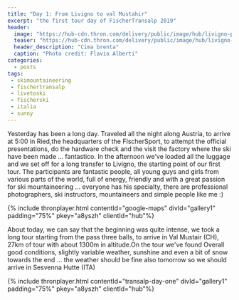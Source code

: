 ```yaml
---
title: "Day 1: From Livigno to val Mustahir"
excerpt: "the first tour day of FischerTransalp 2019"
header: 
  image: "https://hub-cdn.thron.com/delivery/public/image/hub/livigno-passp-trella/a8yszh/std/1600x400/header.jpg?scalemode=auto&cropmode=pixel&adjustcrop=extend&cropx=0&cropy=0&cropw=1600&croph=500"
  teaser: "https://hub-cdn.thron.com/delivery/public/image/hub/livigno-passp-trella/a8yszh/std/800x400/header.jpg?scalemode=auto"
  header_description: "Cima brenta"
  caption: "Photo credit: Flavio Alberti"
categories:
  - posts
tags: 
 - skimountaineering
 - fischertransalp
 - livetoski
 - fischerski
 - italia
 - sunny
---
```

Yesterday has been a long day. Traveled all the night along Austria, to arrive at 5:00 in Ried,the headquarters of the FIscherSport, to attempt the official presentations, do the hardware check and the visit the factory where the ski have been made ... fantastico. In the afternoon we've loaded all the luggage and we set off for a long transfer to Livigno, the starting point of our first tour.
The participants are fantastic people, all young guys and girls from various parts of the world, full of energy, friendly and with a great passion for ski mountaineering ... everyone has his specialty, there are professional photographers, ski instructors, mountaineers and simple people like me :)

{% include thronplayer.html contentId="google-maps" divId="gallery1" padding="75%" pkey="a8yszh" clientId="hub"%}

About today, we can say that the beginning was quite intense, we took a long tour starting from the pass three balls, to arrive in Val Mustair (CH), 27km of tour with about 1300m in altitude.On the tour we've found Overall good conditions, slightly variable weather, sunshine and even a bit of snow towards the end ... the weather should be fine also tomorrow so we should arrive in Sesvenna Hutte (ITA) 

{% include thronplayer.html contentId="transalp-day-one" divId="gallery1" padding="75%" pkey="a8yszh" clientId="hub"%}
